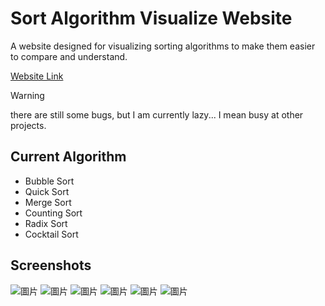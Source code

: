 # Sort Algorithm Visualize Website
A website designed for visualizing sorting algorithms to make them easier to compare and understand.

[Website Link](https://wongwong1209.github.io/Sort_Algorithm_Visualize/)

> [!WARNING]
> there are still some bugs, but I am currently lazy... I mean busy at other projects.

## Current Algorithm
* Bubble Sort
* Quick Sort
* Merge Sort
* Counting Sort
* Radix Sort
* Cocktail Sort

## Screenshots
![圖片](https://github.com/user-attachments/assets/fa21f41f-ebda-4a89-8a3f-89c88eae977b)
![圖片](https://github.com/user-attachments/assets/7d9805c1-399a-4ec8-aceb-fdb8a17dfdd5)
![圖片](https://github.com/user-attachments/assets/8a07d5b8-2a2c-42db-9254-90c2efe186d4)
![圖片](https://github.com/user-attachments/assets/185bbe0a-4bee-4955-9723-43f25459e205)
![圖片](https://github.com/user-attachments/assets/362370bd-d750-4bd2-9d99-7aa815717dc2)
![圖片](https://github.com/user-attachments/assets/bba94237-1354-4bd4-8882-fec2bb3631fe)
